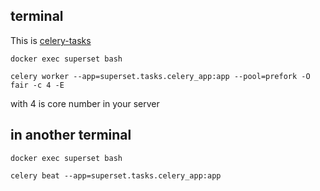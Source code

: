 ## terminal
This is [celery-tasks](https://superset.incubator.apache.org/installation.html#celery-tasks "Title")

```docker exec superset bash```

```celery worker --app=superset.tasks.celery_app:app --pool=prefork -O fair -c 4 -E```

with 4 is core number in your server

## in another terminal

```docker exec superset bash```

```celery beat --app=superset.tasks.celery_app:app```